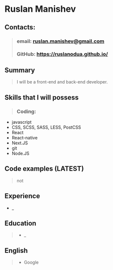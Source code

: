 # **Ruslan Manishev**

## **Contacts:**

> ### email: ruslan.manishev@gmail.com
> ### GitHub: https://ruslanodua.github.io/

## **Summary**

> I will be a front-end and back-end developer.

## **Skills that I will possess**

> ### Coding:
* javascript
* CSS, SCSS, SASS, LESS, PostCSS
* React
* React-native
* Next.JS
* git
* Node.JS


## **Code examples (LATEST)**

> not

## **Experience**

* _

## **Education**

> * _

## **English**

> * Google